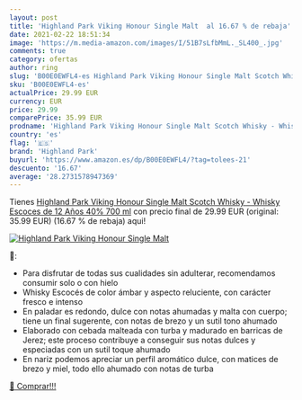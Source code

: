 ```yaml
---
layout: post
title: 'Highland Park Viking Honour Single Malt  al 16.67 % de rebaja'
date: 2021-02-22 18:51:34
image: 'https://m.media-amazon.com/images/I/51B7sLfbMmL._SL400_.jpg'
comments: true
category: ofertas
author: ring
slug: 'B00E0EWFL4-es Highland Park Viking Honour Single Malt Scotch Whisky -...'
sku: 'B00E0EWFL4-es'
actualPrice: 29.99 EUR
currency: EUR
price: 29.99
comparePrice: 35.99 EUR
prodname: 'Highland Park Viking Honour Single Malt Scotch Whisky - Whisky Escoces de 12 Años  40%  700 ml'
country: 'es'
flag: '🇪🇸'
brand: 'Highland Park'
buyurl: 'https://www.amazon.es/dp/B00E0EWFL4/?tag=tolees-21'
descuento: '16.67'
average: '28.2731578947369'
---
```


Tienes [Highland Park Viking Honour Single Malt Scotch Whisky - Whisky Escoces de 12 Años  40%  700 ml](https://www.amazon.es/dp/B00E0EWFL4/?tag=tolees-21) con precio final de  29.99 EUR (original: 35.99 EUR) (16.67 %  de rebaja) aqui!

[![Highland Park Viking Honour Single Malt ](https://m.media-amazon.com/images/I/51B7sLfbMmL._SL400_.jpg)](https://www.amazon.es/dp/B00E0EWFL4/?tag=tolees-21)

🔎:

- Para disfrutar de todas sus cualidades sin adulterar, recomendamos consumir solo o con hielo
- Whisky Escocés de color ámbar y aspecto reluciente, con carácter fresco e intenso
- En paladar es redondo, dulce con notas ahumadas y malta con cuerpo; tiene un final sugerente, con notas de brezo y un sutil tono ahumado
- Elaborado con cebada malteada con turba y madurado en barricas de Jerez; este proceso contribuye a conseguir sus notas dulces y especiadas con un sutil toque ahumado
- En nariz podemos apreciar un perfil aromático dulce, con matices de brezo y miel, todo ello ahumado con notas de turba

[🛒 Comprar!!!](https://www.amazon.es/dp/B00E0EWFL4/?tag=tolees-21)
